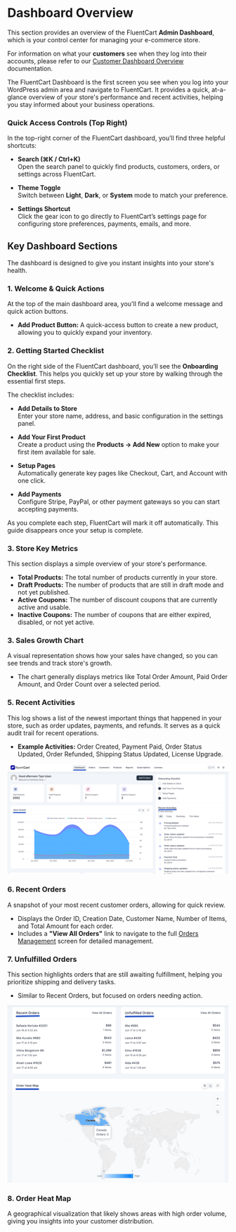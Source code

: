 # Dashboard Overview

This section provides an overview of the FluentCart **Admin Dashboard**, which is your control center for managing your e-commerce store.

For information on what your **customers** see when they log into their accounts, please refer to our [Customer Dashboard Overview](/guide/customer-dashboard/index) documentation.

The FluentCart Dashboard is the first screen you see when you log into your WordPress admin area and navigate to FluentCart. It provides a quick, at-a-glance overview of your store's performance and recent activities, helping you stay informed about your business operations.

### Quick Access Controls (Top Right)

In the top-right corner of the FluentCart dashboard, you’ll find three helpful shortcuts:

- **Search (⌘K / Ctrl+K)**  
  Open the search panel to quickly find products, customers, orders, or settings across FluentCart.

- **Theme Toggle**  
  Switch between **Light**, **Dark**, or **System** mode to match your preference.

- **Settings Shortcut**  
  Click the gear icon to go directly to FluentCart’s settings page for configuring store preferences, payments, emails, and more.

## Key Dashboard Sections

The dashboard is designed to give you instant insights into your store's health.

### 1. Welcome & Quick Actions

At the top of the main dashboard area, you'll find a welcome message and quick action buttons.


* **Add Product Button:** A quick-access button to create a new product, allowing you to quickly expand your inventory.

### 2. Getting Started Checklist

On the right side of the FluentCart dashboard, you’ll see the **Onboarding Checklist**. This helps you quickly set up your store by walking through the essential first steps.

The checklist includes:

- **Add Details to Store**  
  Enter your store name, address, and basic configuration in the settings panel.

- **Add Your First Product**  
  Create a product using the **Products → Add New** option to make your first item available for sale.

- **Setup Pages**  
  Automatically generate key pages like Checkout, Cart, and Account with one click.

- **Add Payments**  
  Configure Stripe, PayPal, or other payment gateways so you can start accepting payments.

As you complete each step, FluentCart will mark it off automatically. This guide disappears once your setup is complete.


### 3. Store Key Metrics

This section displays a simple overview of your store's performance.

* **Total Products:** The total number of products currently in your store.
* **Draft Products:** The number of products that are still in draft mode and not yet published.
* **Active Coupons:** The number of discount coupons that are currently active and usable.
* **Inactive Coupons:** The number of coupons that are either expired, disabled, or not yet active.

### 3. Sales Growth Chart

A visual representation shows how your sales have changed, so you can see trends and track store's growth.
* The chart generally displays metrics like Total Order Amount, Paid Order Amount, and Order Count over a selected period.

### 5. Recent Activities

This log shows a list of the newest important things that happened in your store, such as order updates, payments, and refunds. It serves as a quick audit trail for recent operations.

* **Example Activities:** Order Created, Payment Paid, Order Status Updated, Order Refunded, Shipping Status Updated, License Upgrade.

![Screenshot of Dashboard Overview - Getting Started](/guide/public/images/getting-started/dashboard-overview.png)

### 6. Recent Orders

A snapshot of your most recent customer orders, allowing for quick review.

* Displays the Order ID, Creation Date, Customer Name, Number of Items, and Total Amount for each order.
* Includes a **"View All Orders"** link to navigate to the full [Orders Management](/guide/store-management/orders-management/) screen for detailed management.

### 7. Unfulfilled Orders

This section highlights orders that are still awaiting fulfillment, helping you prioritize shipping and delivery tasks.

* Similar to Recent Orders, but focused on orders needing action.

![Screenshot of Getting Started](/guide/public/images/getting-started/order-heat-map.png)

### 8. Order Heat Map

A geographical visualization that likely shows areas with high order volume, giving you insights into your customer distribution.


